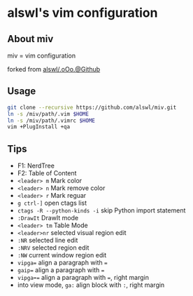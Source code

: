 # alswl's vim configuration #

## About miv ##

miv = vim configuration

forked from [alswl/.oOo.@Github][]

## Usage ##

``` bash
git clone --recursive https://github.com/alswl/miv.git
ln -s /miv/path/.vim $HOME
ln -s /miv/path/.vimrc $HOME
vim +PlugInstall +qa
```


## Tips

*   F1: NerdTree
*   F2: Table of Content
*   `<leader> m` Mark color
*   `<leader> n` Mark remove color
*   `<leader> r` Mark reguar
*   `g ctrl-]` open ctags list
*   `ctags -R --python-kinds -i` skip Python import statement
*   `:DrawIt` DrawIt mode
*   `<leader> tm` Table Mode
*   `<leader>nr` selected visual region edit
*   `:NR` selected line edit
*   `:NRV` selected region edit
*   `:NW` current window region edit
*   `vipga=` align a paragraph with `=`
*   `gaip=` align a paragraph with `=`
*   `vipga➡️=` align a paragraph with `=`, right margin
*   into view mode, `ga:` align block with `:`, right margin

[alswl/.oOo.@Github]: https://github.com/alswl/.oOo.

